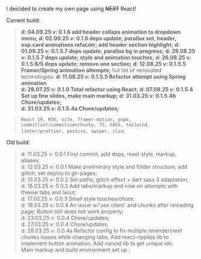 I deicided to create my own page using ~~NEXT~~ React!

Current build:<br>

> <b>d: 04.09.25 v: 0.1.6 add header collaps animation to dropdown menu;</b>
> <b>d: 02.09.25 v: 0.1.6 deps update; parallax set, header, exp.card animations refacotr; add header section highlight;</b>
> <b>d: 01.09.25 v: 0.1.5.7 deps update; parallax bg in progress;</b>
> <b>d: 29.08.25 v: 0.1.5.7 deps update; style and animation touches;</b>
> <b>d: 26.08.25 v: 0.1.5.6/5 deps update; remove one section;</b>
> <b>d: 12.08.25 v: 0.1.5.5 Framer/Spring animation attempts;</b>
> full list of renovated technologies:
> <b>d: 11.08.25 v: 0.1.5.5 Refactor attempt using Spring animation</b><br>
> <b>d: 28.07.25 v: 0.1.0 Total refactor using React;</b>
> <b>d: 07.08.25 v: 0.1.5.4 Set up few slides, make main markup;</b>
> <b>d: 31.03.25 v: 0.1.5.4b Chore/updates;</b><br>
> <b>d: 31.03.25 v: 0.1.5.4a Chore/updates;</b><br>

> `React 19, RTK, vite, framer-motion, pnpm,  commitlint/commitizen/husky, TS, SASS, tailwind, linter/prettier, postcss, swiper, clsx`;<br>

Old build:

> d: 11.03.25 v: 0.0.1 First commit, add deps, reset style, markup, aliases;<br>
> d: 12.03.25 v: 0.0.1 Make preliminary style and folder structure; add glitch; set deploy to gh-pages;<br>
> d: 13.03.25 v: 0.0.2 Set paths, glitch effect + dart sass 3 adaptation;<br>
> d: 16.03.25 v: 0.0.3 Add tabs/markup and now on attempts with theese tabs and laout;<br>
> d: 17.03.25 v: 0.0.3 Small style touches/chore;<br>
> d: 18.03.25 v: 0.0.4 An issue w/'use client' and chunks after reloading page; Button still does not work properly;<br>
> d: 23.03.25 v: 0.0.4 Chore/updates;<br>
> d: 27.03.25 v: 0.0.4 Chore/updates;<br>
> d: 28.03.25 v: 0.0.4a Refactor config to fix multiple rerender/next chunks issues while changing tabs; Add react-ripplejs lib to implement button animation; Add nanoid lib to get unique ids;<br>
> Main markup and build environment set up ;
